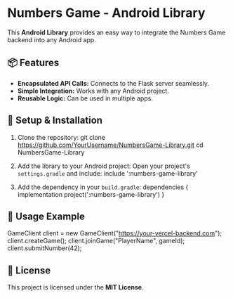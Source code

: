 # Numbers Game - Android Library

This **Android Library** provides an easy way to integrate the Numbers Game backend into any Android app.

## 📦 Features
- **Encapsulated API Calls:** Connects to the Flask server seamlessly.
- **Simple Integration:** Works with any Android project.
- **Reusable Logic:** Can be used in multiple apps.

## 🔧 Setup & Installation
1. Clone the repository:
   git clone https://github.com/YourUsername/NumbersGame-Library.git
   cd NumbersGame-Library

2. Add the library to your Android project:
   Open your project's `settings.gradle` and include:
   include ':numbers-game-library'

3. Add the dependency in your `build.gradle`:
   dependencies {
       implementation project(':numbers-game-library')
   }

## 📡 Usage Example
   GameClient client = new GameClient("https://your-vercel-backend.com");
   client.createGame();
   client.joinGame("PlayerName", gameId);
   client.submitNumber(42);

## 📜 License
This project is licensed under the **MIT License**.
